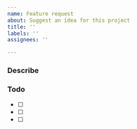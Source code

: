 ```yaml
---
name: Feature request
about: Suggest an idea for this project
title: ''
labels: ''
assignees: ''

---
```


### Describe  

### Todo
- [ ] 
- [ ] 
- [ ]
